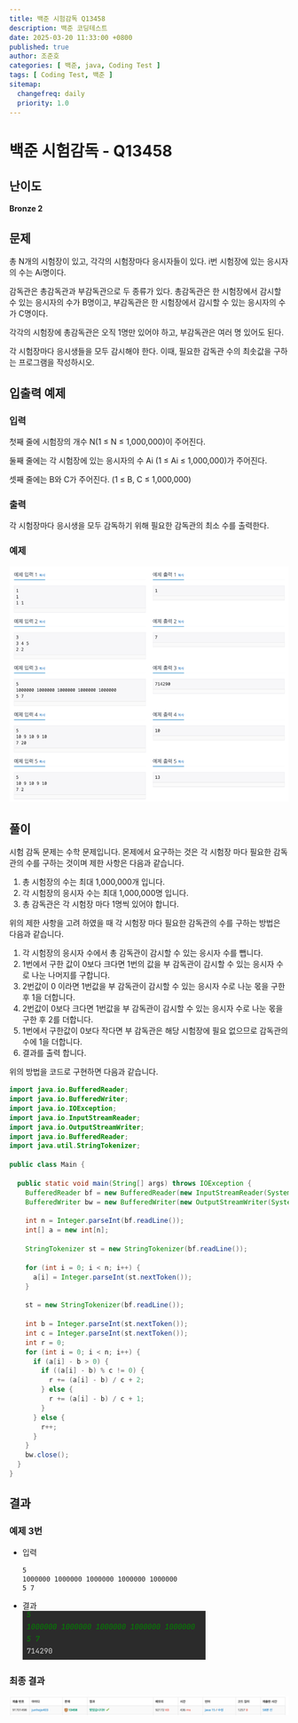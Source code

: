 ```yaml
---
title: 백준 시험감독 Q13458
description: 백준 코딩테스트
date: 2025-03-20 11:33:00 +0800
published: true
author: 조준호
categories: [ 백준, java, Coding Test ]
tags: [ Coding Test, 백준 ]
sitemap:
  changefreq: daily
  priority: 1.0
---
```


# 백준 시험감독 - Q13458

## 난이도

**Bronze 2**

## 문제

총 N개의 시험장이 있고, 각각의 시험장마다 응시자들이 있다. i번 시험장에 있는 응시자의 수는 Ai명이다.

감독관은 총감독관과 부감독관으로 두 종류가 있다. 총감독관은 한 시험장에서 감시할 수 있는 응시자의 수가 B명이고, 부감독관은 한 시험장에서 감시할 수 있는 응시자의 수가
C명이다.

각각의 시험장에 총감독관은 오직 1명만 있어야 하고, 부감독관은 여러 명 있어도 된다.

각 시험장마다 응시생들을 모두 감시해야 한다. 이때, 필요한 감독관 수의 최솟값을 구하는 프로그램을 작성하시오.

## 입출력 예제

### 입력

첫째 줄에 시험장의 개수 N(1 ≤ N ≤ 1,000,000)이 주어진다.

둘째 줄에는 각 시험장에 있는 응시자의 수 Ai (1 ≤ Ai ≤ 1,000,000)가 주어진다.

셋째 줄에는 B와 C가 주어진다. (1 ≤ B, C ≤ 1,000,000)

### 출력

각 시험장마다 응시생을 모두 감독하기 위해 필요한 감독관의 최소 수를 출력한다.

### 예제

![시험감독_테스트_케이스](/assets/img/postImg/03:20/시험감독_예제.png)

## 풀이

시험 감독 문제는 수학 문제입니다. 몬제에서 요구하는 것은 각 시험장 마다 필요한 감독관의 수를 구하는 것이며 제한 사항은 다음과 같습니다.

1. 총 시험장의 수는 최대 1,000,000개 입니다.
2. 각 시험장의 응시자 수는 최대 1,000,000명 입니다.
3. 총 감독관은 각 시험장 마다 1명씩 있어야 합니다.

위의 제한 사항을 고려 하였을 때 각 시험장 마다 필요한 감독관의 수를 구하는 방법은 다음과 같습니다.

1. 각 시험장의 응시자 수에서 총 감독관이 감시할 수 있는 응시자 수를 뺍니다.
2. 1번에서 구한 값이 0보다 크다면 1번의 값을 부 감독관이 감시할 수 있는 응시자 수로 나눈 나머지를 구합니다.
3. 2번값이 0 이라면 1번값을 부 감독관이 감시할 수 있는 응시자 수로 나눈 몫을 구한 후 1을 더합니다.
4. 2번값이 0보다 크다면 1번값을 부 감독관이 감시할 수 있는 응시자 수로 나눈 몫을 구한 후 2를 더합니다.
5. 1번에서 구한값이 0보다 작다면 부 감독관은 해당 시험장에 필요 없으므로 감독관의 수에 1을 더합니다.
6. 결과를 출력 합니다.

위의 방법을 코드로 구현하면 다음과 같습니다.

```java
import java.io.BufferedReader;
import java.io.BufferedWriter;
import java.io.IOException;
import java.io.InputStreamReader;
import java.io.OutputStreamWriter;
import java.io.BufferedReader;
import java.util.StringTokenizer;

public class Main {

  public static void main(String[] args) throws IOException {
    BufferedReader bf = new BufferedReader(new InputStreamReader(System.in));
    BufferedWriter bw = new BufferedWriter(new OutputStreamWriter(System.out));

    int n = Integer.parseInt(bf.readLine());
    int[] a = new int[n];

    StringTokenizer st = new StringTokenizer(bf.readLine());

    for (int i = 0; i < n; i++) {
      a[i] = Integer.parseInt(st.nextToken());
    }

    st = new StringTokenizer(bf.readLine());

    int b = Integer.parseInt(st.nextToken());
    int c = Integer.parseInt(st.nextToken());
    int r = 0;
    for (int i = 0; i < n; i++) {
      if (a[i] - b > 0) {
        if ((a[i] - b) % c != 0) {
          r += (a[i] - b) / c + 2;
        } else {
          r += (a[i] - b) / c + 1;
        }
      } else {
        r++;
      }
    }
    bw.close();
  }
}
```

## 결과

### 예제 3번

- 입력
  ```plaintext
  5
  1000000 1000000 1000000 1000000 1000000
  5 7
  ```
- 결과  
  ![시험감독_예제_3번_결과.png](/assets/img/postImg/03:20/시험감독_예제_3번_결과.png)

### 최종 결과
![img.png](../assets/img/postImg/03:20/시험감독_최종_결과.png)
